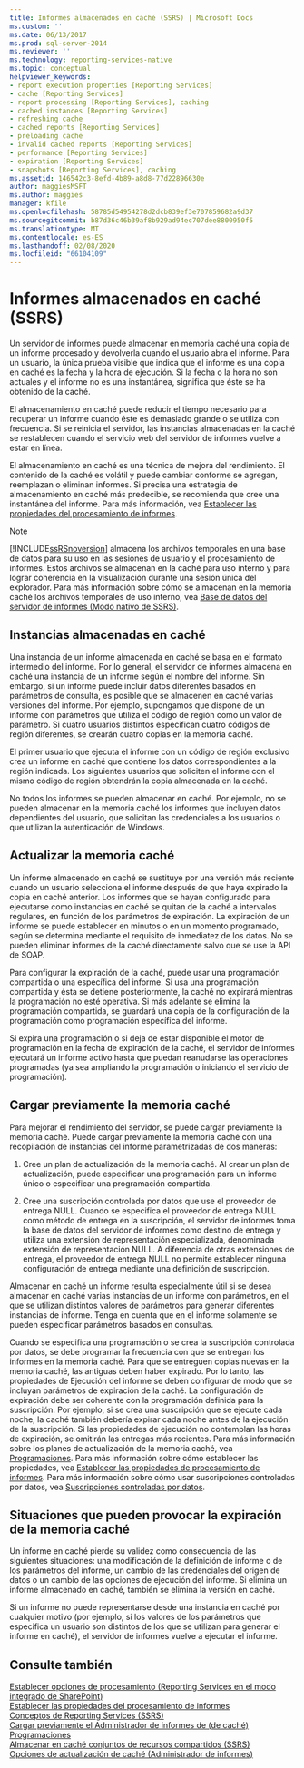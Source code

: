 ```yaml
---
title: Informes almacenados en caché (SSRS) | Microsoft Docs
ms.custom: ''
ms.date: 06/13/2017
ms.prod: sql-server-2014
ms.reviewer: ''
ms.technology: reporting-services-native
ms.topic: conceptual
helpviewer_keywords:
- report execution properties [Reporting Services]
- cache [Reporting Services]
- report processing [Reporting Services], caching
- cached instances [Reporting Services]
- refreshing cache
- cached reports [Reporting Services]
- preloading cache
- invalid cached reports [Reporting Services]
- performance [Reporting Services]
- expiration [Reporting Services]
- snapshots [Reporting Services], caching
ms.assetid: 146542c3-8efd-4b89-a8d8-77d22896630e
author: maggiesMSFT
ms.author: maggies
manager: kfile
ms.openlocfilehash: 58785d54954278d2dcb839ef3e707859682a9d37
ms.sourcegitcommit: b87d36c46b39af8b929ad94ec707dee8800950f5
ms.translationtype: MT
ms.contentlocale: es-ES
ms.lasthandoff: 02/08/2020
ms.locfileid: "66104109"
---
```

# <a name="caching-reports-ssrs"></a>Informes almacenados en caché (SSRS)
  Un servidor de informes puede almacenar en memoria caché una copia de un informe procesado y devolverla cuando el usuario abra el informe. Para un usuario, la única prueba visible que indica que el informe es una copia en caché es la fecha y la hora de ejecución. Si la fecha o la hora no son actuales y el informe no es una instantánea, significa que éste se ha obtenido de la caché.  
  
 El almacenamiento en caché puede reducir el tiempo necesario para recuperar un informe cuando éste es demasiado grande o se utiliza con frecuencia. Si se reinicia el servidor, las instancias almacenadas en la caché se restablecen cuando el servicio web del servidor de informes vuelve a estar en línea.  
  
 El almacenamiento en caché es una técnica de mejora del rendimiento. El contenido de la caché es volátil y puede cambiar conforme se agregan, reemplazan o eliminan informes. Si precisa una estrategia de almacenamiento en caché más predecible, se recomienda que cree una instantánea del informe. Para más información, vea [Establecer las propiedades del procesamiento de informes](set-report-processing-properties.md).  
  
> [!NOTE]  
>  [!INCLUDE[ssRSnoversion](../../includes/ssrsnoversion-md.md)] almacena los archivos temporales en una base de datos para su uso en las sesiones de usuario y el procesamiento de informes. Estos archivos se almacenan en la caché para uso interno y para lograr coherencia en la visualización durante una sesión única del explorador. Para más información sobre cómo se almacenan en la memoria caché los archivos temporales de uso interno, vea [Base de datos del servidor de informes &#40;Modo nativo de SSRS&#41;](report-server-database-ssrs-native-mode.md).  
  
## <a name="cached-instances"></a>Instancias almacenadas en caché  
 Una instancia de un informe almacenada en caché se basa en el formato intermedio del informe. Por lo general, el servidor de informes almacena en caché una instancia de un informe según el nombre del informe. Sin embargo, si un informe puede incluir datos diferentes basados en parámetros de consulta, es posible que se almacenen en caché varias versiones del informe. Por ejemplo, supongamos que dispone de un informe con parámetros que utiliza el código de región como un valor de parámetro. Si cuatro usuarios distintos especifican cuatro códigos de región diferentes, se crearán cuatro copias en la memoria caché.  
  
 El primer usuario que ejecuta el informe con un código de región exclusivo crea un informe en caché que contiene los datos correspondientes a la región indicada. Los siguientes usuarios que soliciten el informe con el mismo código de región obtendrán la copia almacenada en la caché.  
  
 No todos los informes se pueden almacenar en caché. Por ejemplo, no se pueden almacenar en la memoria caché los informes que incluyen datos dependientes del usuario, que solicitan las credenciales a los usuarios o que utilizan la autenticación de Windows.  
  
## <a name="refreshing-the-cache"></a>Actualizar la memoria caché  
 Un informe almacenado en caché se sustituye por una versión más reciente cuando un usuario selecciona el informe después de que haya expirado la copia en caché anterior. Los informes que se hayan configurado para ejecutarse como instancias en caché se quitan de la caché a intervalos regulares, en función de los parámetros de expiración. La expiración de un informe se puede establecer en minutos o en un momento programado, según se determina mediante el requisito de inmediatez de los datos. No se pueden eliminar informes de la caché directamente salvo que se use la API de SOAP.  
  
 Para configurar la expiración de la caché, puede usar una programación compartida o una específica del informe. Si usa una programación compartida y ésta se detiene posteriormente, la caché no expirará mientras la programación no esté operativa. Si más adelante se elimina la programación compartida, se guardará una copia de la configuración de la programación como programación específica del informe.  
  
 Si expira una programación o si deja de estar disponible el motor de programación en la fecha de expiración de la caché, el servidor de informes ejecutará un informe activo hasta que puedan reanudarse las operaciones programadas (ya sea ampliando la programación o iniciando el servicio de programación).  
  
## <a name="preloading-the-cache"></a>Cargar previamente la memoria caché  
 Para mejorar el rendimiento del servidor, se puede cargar previamente la memoria caché. Puede cargar previamente la memoria caché con una recopilación de instancias del informe parametrizadas de dos maneras:  
  
1.  Cree un plan de actualización de la memoria caché. Al crear un plan de actualización, puede especificar una programación para un informe único o especificar una programación compartida.  
  
2.  Cree una suscripción controlada por datos que use el proveedor de entrega NULL. Cuando se especifica el proveedor de entrega NULL como método de entrega en la suscripción, el servidor de informes toma la base de datos del servidor de informes como destino de entrega y utiliza una extensión de representación especializada, denominada extensión de representación NULL. A diferencia de otras extensiones de entrega, el proveedor de entrega NULL no permite establecer ninguna configuración de entrega mediante una definición de suscripción.  
  
 Almacenar en caché un informe resulta especialmente útil si se desea almacenar en caché varias instancias de un informe con parámetros, en el que se utilizan distintos valores de parámetros para generar diferentes instancias de informe. Tenga en cuenta que en el informe solamente se pueden especificar parámetros basados en consultas.  
  
 Cuando se especifica una programación o se crea la suscripción controlada por datos, se debe programar la frecuencia con que se entregan los informes en la memoria caché. Para que se entreguen copias nuevas en la memoria caché, las antiguas deben haber expirado. Por lo tanto, las propiedades de Ejecución del informe se deben configurar de modo que se incluyan parámetros de expiración de la caché. La configuración de expiración debe ser coherente con la programación definida para la suscripción. Por ejemplo, si se crea una suscripción que se ejecute cada noche, la caché también debería expirar cada noche antes de la ejecución de la suscripción. Si las propiedades de ejecución no contemplan las horas de expiración, se omitirán las entregas más recientes. Para más información sobre los planes de actualización de la memoria caché, vea [Programaciones](../subscriptions/schedules.md). Para más información sobre cómo establecer las propiedades, vea [Establecer las propiedades de procesamiento de informes](set-report-processing-properties.md). Para más información sobre cómo usar suscripciones controladas por datos, vea [Suscripciones controladas por datos](../subscriptions/data-driven-subscriptions.md).  
  
## <a name="conditions-that-cause-cache-expiration"></a>Situaciones que pueden provocar la expiración de la memoria caché  
 Un informe en caché pierde su validez como consecuencia de las siguientes situaciones: una modificación de la definición de informe o de los parámetros del informe, un cambio de las credenciales del origen de datos o un cambio de las opciones de ejecución del informe. Si elimina un informe almacenado en caché, también se elimina la versión en caché.  
  
 Si un informe no puede representarse desde una instancia en caché por cualquier motivo (por ejemplo, si los valores de los parámetros que especifica un usuario son distintos de los que se utilizan para generar el informe en caché), el servidor de informes vuelve a ejecutar el informe.  
  
## <a name="see-also"></a>Consulte también  
 [Establecer opciones de procesamiento &#40;Reporting Services en el modo integrado de SharePoint&#41;](../set-processing-options-reporting-services-in-sharepoint-integrated-mode.md)   
 [Establecer las propiedades del procesamiento de informes](set-report-processing-properties.md)   
 [Conceptos de Reporting Services &#40;SSRS&#41;](../reporting-services-concepts-ssrs.md)   
 [Cargar previamente el Administrador de informes de &#40;de caché&#41;](preload-the-cache-report-manager.md)   
 [Programaciones](../subscriptions/schedules.md)   
 [Almacenar en caché conjuntos de recursos compartidos &#40;SSRS&#41;](cache-shared-datasets-ssrs.md)   
 [Opciones de actualización de caché &#40;Administrador de informes&#41;](../cache-refresh-options-report-manager.md)  
  
  
